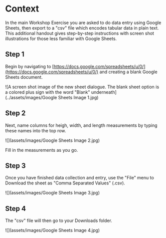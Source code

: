 # Context

In the main Workshop Exercise you are asked to do data entry using Google Sheets, then export to a "csv" file which encodes tabular data in plain text. This additional handout gives step-by-step instructions with screen shot illustrations for those less familiar with Google Sheets.

## Step 1

Begin by navigating to [https://docs.google.com/spreadsheets/u/0/](https://docs.google.com/spreadsheets/u/0/) and creating a blank Google Sheets document.


![A screen shot image of the new sheet dialogue. The blank sheet option is a colored plus sign with the word "Blank" underneath](../assets/images/Google Sheets Image 1.jpg)

## Step 2

Next, name columns for heigh, width, and length measurements by typing these names into the top row.


![](assets/images/Google Sheets Image 2.jpg)

Fill in the measurements as you go.

## Step 3

Once you have finished data collection and entry, use the "File" menu to Download the sheet as "Comma Separated Values" (.csv).


![](assets/images/Google Sheets Image 3.jpg)

## Step 4

The "csv" file will then go to your Downloads folder.


![](assets/images/Google Sheets Image 4.jpg)
